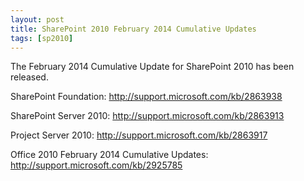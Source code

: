 ```yaml
---
layout: post
title: SharePoint 2010 February 2014 Cumulative Updates
tags: [sp2010]
---
```


The February 2014 Cumulative Update for SharePoint 2010 has been released.

SharePoint Foundation: <http://support.microsoft.com/kb/2863938>

SharePoint Server 2010: <http://support.microsoft.com/kb/2863913>

Project Server 2010: <http://support.microsoft.com/kb/2863917>

Office 2010 February 2014 Cumulative Updates: <http://support.microsoft.com/kb/2925785>